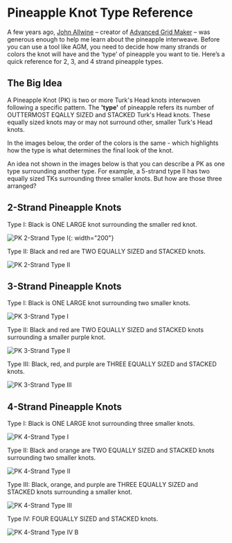 # Pineapple Knot Type Reference

A few years ago, [John Allwine](https://www.facebook.com/freakinsweetknots/) – creator of [Advanced Grid Maker](http://freakinsweetapps.com/knots/knotgrid/advanced.html) – was generous enough to help me learn about the pineapple interweave. Before you can use a tool like AGM, you need to decide how many strands or colors the knot will have and the ‘type’ of pineapple you want to tie. Here’s a quick reference for 2, 3, and 4 strand pineapple types.

## The Big Idea

A Pineapple Knot (PK) is two or more Turk's Head knots interwoven following a specific pattern. The **'type'** of pineapple refers its number of OUTTERMOST EQALLY SIZED and STACKED Turk's Head knots. These equally sized knots may or may not surround other, smaller Turk's Head knots. 

In the images below, the order of the colors is the same - which highlights how the type is what determines the final look of the knot. 

An idea not shown in the images below is that you can describe a PK as one type surrounding another type. For example, a 5-strand type II has two equally sized TKs surrounding three smaller knots. But how are those three arranged? 

## 2-Strand Pineapple Knots

Type I: Black is ONE LARGE knot surrounding the smaller red knot. 

![PK 2-Strand Type I](../assets/images/pk-types/pk_2-strand_type-i.jpg){: width="200"}

Type II: Black and red are TWO EQUALLY SIZED and STACKED knots. 

![PK 2-Strand Type II](../assets/images/pk-types/pk_2-strand_type-ii.jpe)


## 3-Strand Pineapple Knots

Type I: Black is ONE LARGE knot surrounding two smaller knots.

![PK 3-Strand Type I](../assets/images/pk-types/pk_3-strand_type-i.jpg)

Type II: Black and red are TWO EQUALLY SIZED and STACKED knots surrounding a smaller purple knot.  

![PK 3-Strand Type II](../assets/images/pk-types/pk_3-strand_type-ii.jpe)

Type III: Black, red, and purple are THREE EQUALLY SIZED and STACKED knots. 

![PK 3-Strand Type III](../assets/images/pk-types/pk_3-strand_type-iii.jpe)


## 4-Strand Pineapple Knots

Type I: Black is ONE LARGE knot surrounding three smaller knots. 

![PK 4-Strand Type I](../assets/images/pk-types/pk_4-strand_type-i.jpe)

Type II: Black and orange are TWO EQUALLY SIZED and STACKED knots surrounding two smaller knots.  

![PK 4-Strand Type II](../assets/images/pk-types/pk_4-strand_type-ii.jpe)

Type III: Black, orange, and purple are THREE EQUALLY SIZED and STACKED knots surrounding a smaller knot. 

![PK 4-Strand Type III](../assets/images/pk-types/pk_4-strand_type-iii.jpe)

Type IV: FOUR EQUALLY SIZED and STACKED knots. 

![PK 4-Strand Type IV B](../assets/images/pk-types/pk_4-strand_type-iv-b.jpe)


